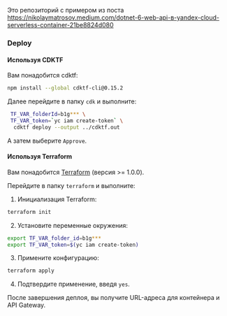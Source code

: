 Это репозиторий с примером из поста https://nikolaymatrosov.medium.com/dotnet-6-web-api-в-yandex-cloud-serverless-container-21be8824d080

### Deploy

#### Используя CDKTF

Вам понадобится cdktf:
```bash
npm install --global cdktf-cli@0.15.2
```

Далее перейдите в папку `cdk` и выполните:
```bash
 TF_VAR_folderId=b1g*** \
 TF_VAR_token=`yc iam create-token` \
  cdktf deploy --output ../cdktf.out
```
А затем выберите `Approve`.

#### Используя Terraform

Вам понадобится [Terraform](https://www.terraform.io/downloads.html) (версия >= 1.0.0).

Перейдите в папку `terraform` и выполните:

1. Инициализация Terraform:
```bash
terraform init
```

2. Установите переменные окружения:
```bash
export TF_VAR_folder_id=b1g***
export TF_VAR_token=$(yc iam create-token)
```

3. Примените конфигурацию:
```bash
terraform apply
```

4. Подтвердите применение, введя `yes`.

После завершения деплоя, вы получите URL-адреса для контейнера и API Gateway.

